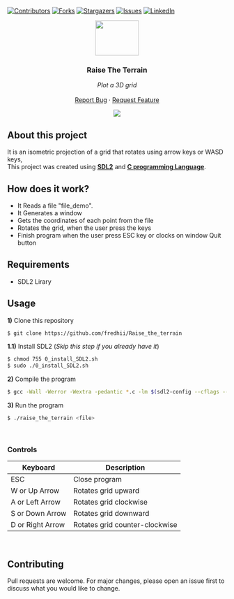 [![Contributors][contributors-shield]][contributors-url]
[![Forks][forks-shield]][forks-url]
[![Stargazers][stars-shield]][stars-url]
[![Issues][issues-shield]][issues-url]
[![LinkedIn][linkedin-shield]][linkedin-url]


<p align="center">
  <img src="https://i.imgur.com/WReIBvE.png" width="100" height="80">
  <h3 align="center">Raise The Terrain</h3>

  <p align="center">
        <em>Plot a 3D grid</em>
    <br /><br />
    <a href="https://github.com/fredhii/Python_Projects/issues">Report Bug</a>
    ·
    <a href="https://github.com/fredhii/Python_Projects/issues">Request Feature</a>
  </p>
</p>

<p align="center">
   <img src="https://github.com/fredhii/Raise_the_terrain/blob/master/readme_image.gif">
</p>


## About this project
It is an isometric projection of a grid that rotates using arrow keys or WASD keys,  
This project was created using [**SDL2**](https://en.wikipedia.org/wiki/Simple_DirectMedia_Layer) and [**C programming Language**](https://en.wikipedia.org/wiki/C_(programming_language)).

## How does it work?
- It Reads a file "file_demo".
- It Generates a window
- Gets the coordinates of each point from the file
- Rotates the grid, when the user press the keys
- Finish program when the user press ESC key or clocks on window Quit button

## Requirements
- SDL2 Lirary

## Usage
**1)**  Clone this repository
```sh
$ git clone https://github.com/fredhii/Raise_the_terrain
```
**1.1)**  Install SDL2 (*Skip this step if you already have it*)
```sh
$ chmod 755 0_install_SDL2.sh
$ sudo ./0_install_SDL2.sh
```
**2)** Compile the program
```sh
$ gcc -Wall -Werror -Wextra -pedantic *.c -lm $(sdl2-config --cflags --libs) -o raise_the_terrain
```
**3)** Run the program
```sh
$ ./raise_the_terrain <file>
```

</br>

### Controls
| Keyboard	| Description |
| --------------------- | ----------- |
| ESC | Close program |
| W or Up Arrow | Rotates grid upward |
| A or Left Arrow | Rotates grid clockwise |
| S or Down Arrow| Rotates grid downward |
| D or Right Arrow| Rotates grid counter-clockwise |

</br>

## Contributing
Pull requests are welcome. For major changes, please open an issue first to discuss what you would like to change.



[contributors-shield]: https://img.shields.io/github/contributors/fredhii/Raise_the_terrain?style=flat-square
[contributors-url]: https://github.com/fredhii/Raise_the_terrain/graphs/contributors
[forks-shield]: https://img.shields.io/github/forks/fredhii/Raise_the_terrain.svg?style=flat-square
[forks-url]: https://github.com/fredhii/Raise_the_terrain/network/members
[stars-shield]: https://img.shields.io/github/stars/fredhii/Raise_the_terrain.svg?style=flat-square
[stars-url]: https://github.com/fredhii/Raise_the_terrain/stargazers
[issues-shield]: https://img.shields.io/github/issues/fredhii/Raise_the_terrain?style=flat-square
[issues-url]: https://github.com/fredhii/Raise_the_terrain/issues
[linkedin-shield]: https://img.shields.io/badge/-LinkedIn-black.svg?style=flat-square&logo=linkedin&colorB=555
[linkedin-url]: https://linkedin.com/in/fredhii
